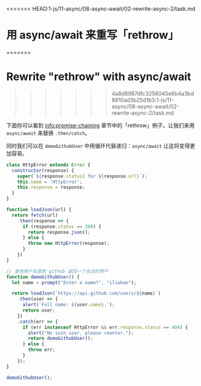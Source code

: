 
<<<<<<< HEAD:1-js/11-async/08-async-await/02-rewrite-async-2/task.md
# 用 async/await 来重写「rethrow」
=======
# Rewrite "rethrow" with async/await
>>>>>>> 4a8d8987dfc3256045e6b4a3bd8810ad3b25d1b3:1-js/11-async/08-async-await/02-rewrite-async-2/task.md

下面你可以看到 <info:promise-chaining> 章节中的「rethrow」例子。让我们来用 `async/await` 来替换 `.then/catch`。

同时我们可以在 `demoGithubUser` 中用循环代替递归：`async/await` 让这将变得更加容易。

```js run
class HttpError extends Error {
  constructor(response) {
    super(`${response.status} for ${response.url}`);
    this.name = 'HttpError';
    this.response = response;
  }
}

function loadJson(url) {
  return fetch(url)
    .then(response => {
      if (response.status == 200) {
        return response.json();
      } else {
        throw new HttpError(response);
      }
    })
}

// 查询用户名直到 github 返回一个合法的用户
function demoGithubUser() {
  let name = prompt("Enter a name?", "iliakan");

  return loadJson(`https://api.github.com/users/${name}`)
    .then(user => {
      alert(`Full name: ${user.name}.`);
      return user;
    })
    .catch(err => {
      if (err instanceof HttpError && err.response.status == 404) {
        alert("No such user, please reenter.");
        return demoGithubUser();
      } else {
        throw err;
      }
    });
}

demoGithubUser();
```
